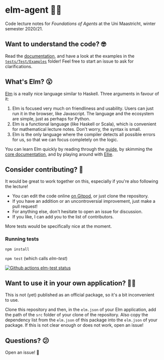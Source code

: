 # elm-agent 🤖💭

Code lecture notes for _Foundations of Agents_ at the Uni Maastricht, winter semester 2020/21.

## Want to understand the code? 🤓

Read the [documentation](https://elm-doc-preview.netlify.app/?repo=davidpomerenke/elm-agent&version=main), and have a look at the examples in the [`tests/Test/Examples`](tests/Test/Examples/) folder! Feel free to start an issue to ask for clarifications.

## What's Elm? 😮

[Elm](https://elm-lang.org/) is a really nice language similar to Haskell. Three arguments in favour of it:

1. Elm is focused very much on friendliness and usability. Users can just run it in the browser, like Javascript. The language and the ecosystem are simple, just as perhaps for Python.
2. Elm is a functional language (like Haskell or Scala), which is convenient for mathematical lecture notes. Don't worry, the syntax is small.
3. Elm is the only language where the compiler detects all possible errors for us, so that we can focus completely on the logic.

You can learn Elm quickly by reading through the [guide](https://guide.elm-lang.org/), by skimming the [core documentation](https://package.elm-lang.org/packages/elm/core/latest/), and by playing around with [Ellie](https://ellie-app.com/new).

## Consider contributing? 👯

It would be great to work together on this, especially if you're also following the lecture!

- You can edit the code online [on Gitpod](https://gitpod.io/#https://github.com/davidpomerenke/elm-agent), or just clone the repository.
- If you have an addition or an uncontroversial improvement, just make a pull request!
- For anything else, don't hesitate to open an issue for discussion.
- If you like, I can add you to the list of contributors.

More tests would be specifically nice at the moment.

### Running tests

`npm install`

`npm test` (which calls _elm-test_)

[![Github actions elm-test status](https://github.com/davidpomerenke/elm-agent/workflows/elm-test/badge.svg)](https://github.com/davidpomerenke/elm-agent/actions?query=workflow%3Aelm-test)

## Want to use it in your own application? 👩‍🔧

This is not (yet) published as an official package, so it's a bit inconvenient to use.

Clone this repository and then, in the `elm.json` of your Elm application, add the path of the `src` folder of your clone of the repository. Also copy the dependency list from the `elm.json` of this package into the `elm.json` of your package. If this is not clear enough or does not work, open an issue!

## Questions? 😕

Open an issue! 🎈
